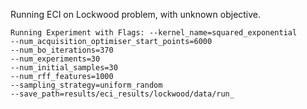 Running ECI on Lockwood problem, with unknown objective.

``` 
Running Experiment with Flags: --kernel_name=squared_exponential
--num_acquisition_optimiser_start_points=6000
--num_bo_iterations=370
--num_experiments=30
--num_initial_samples=30
--num_rff_features=1000
--sampling_strategy=uniform_random
--save_path=results/eci_results/lockwood/data/run_
```